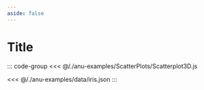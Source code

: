 ```yaml
---
aside: false
---
```

<script setup>
import { scatterplot3D } from '../anu-examples/ScatterPlots/Scatterplot3D.js'
import singleView  from '../vue_components/singleView.vue'
</script>

# Title

<singleView :scene="scatterplot3D" />

::: code-group
<<< @/./anu-examples/ScatterPlots/Scatterplot3D.js 

<<< @/./anu-examples/data/iris.json
:::